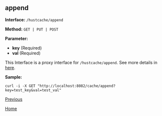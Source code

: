 ## append ##

**Interface:** `/hustcache/append`

**Method:** `GET | PUT | POST`

**Parameter:** 

*  **key** (Required)  
*  **val** (Required)  

This Interface is a proxy interface for `/hustcache/append`. See more details in [here](../../hustdb/hustcache/append.md). 

**Sample:**

    curl -i -X GET "http://localhost:8082/cache/append?key=test_key&val=test_val"
	
[Previous](../cache.md)

[Home](../../../index.md)